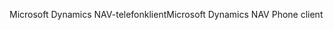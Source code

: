 <span data-ttu-id="094e0-101">Microsoft Dynamics NAV-telefonklient</span><span class="sxs-lookup"><span data-stu-id="094e0-101">Microsoft Dynamics NAV Phone client</span></span>